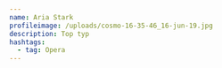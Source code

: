 ```yaml
---
name: Aria Stark
profileimage: /uploads/cosmo-16-35-46_16-jun-19.jpg
description: Top typ
hashtags:
  - tag: Opera
---
```


